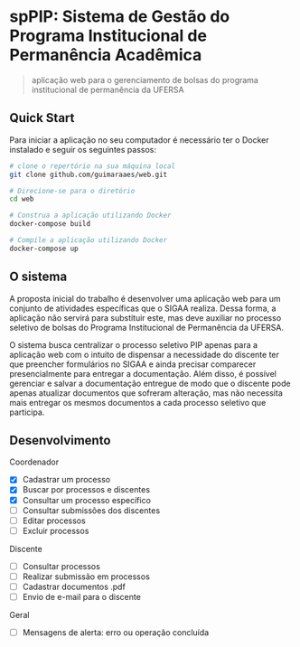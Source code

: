 # spPIP: Sistema de Gestão do Programa Institucional de Permanência Acadêmica

> aplicação web para o gerenciamento de bolsas do programa institucional de permanência da UFERSA

## Quick Start

Para iniciar a aplicação no seu computador é necessário ter o Docker instalado e seguir os seguintes passos:

```bash
# clone o repertório na sua máquina local
git clone github.com/guimaraaes/web.git

# Direcione-se para o diretório
cd web

# Construa a aplicação utilizando Docker 
docker-compose build

# Compile a aplicação utilizando Docker 
docker-compose up
```

## O sistema
A proposta inicial do trabalho é desenvolver uma aplicação web para um conjunto de atividades específicas que o SIGAA realiza. Dessa forma, a aplicação não servirá para substituir este, mas deve auxiliar no processo seletivo de bolsas do Programa Institucional de Permanência da UFERSA.

O sistema busca centralizar o processo seletivo PIP apenas para a aplicação web com o intuito de dispensar a necessidade do discente ter que preencher formulários no SIGAA e ainda precisar comparecer presencialmente para entregar a documentação. Além disso, é possível gerenciar e salvar a documentação entregue de modo que o discente pode apenas atualizar documentos que sofreram alteração, mas não necessita mais entregar os mesmos documentos a cada processo seletivo que participa.

## Desenvolvimento
Coordenador
- [x] Cadastrar um processo 
- [x] Buscar por processos e discentes
- [x] Consultar um processo específico
- [ ] Consultar submissões dos discentes
- [ ] Editar processos
- [ ] Excluir processos

Discente
- [ ] Consultar processos
- [ ] Realizar submissão em processos
- [ ] Cadastrar documentos .pdf
- [ ] Envio de e-mail para o discente

Geral
- [ ] Mensagens de alerta: erro ou operação concluída



